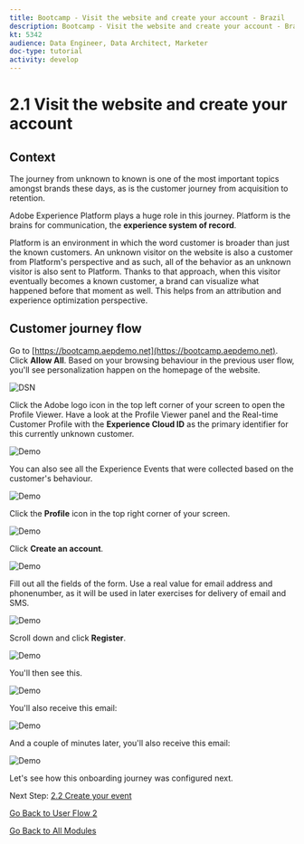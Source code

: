 ```yaml
---
title: Bootcamp - Visit the website and create your account - Brazil
description: Bootcamp - Visit the website and create your account - Brazil
kt: 5342
audience: Data Engineer, Data Architect, Marketer
doc-type: tutorial
activity: develop
---
```

# 2.1 Visit the website and create your account

## Context

The journey from unknown to known is one of the most important topics amongst brands these days, as is the customer journey from acquisition to retention. 

Adobe Experience Platform plays a huge role in this journey. Platform is the brains for communication, the **experience system of record**.

Platform is an environment in which the word customer is broader than just the known customers. An unknown visitor on the website is also a customer from Platform's perspective and as such, all of the behavior as an unknown visitor is also sent to Platform. Thanks to that approach, when this visitor eventually becomes a known customer, a brand can visualize what happened before that moment as well. This helps from an attribution and experience optimization perspective.

## Customer journey flow

Go to [https://bootcamp.aepdemo.net](https://bootcamp.aepdemo.net). Click **Allow All**. Based on your browsing behaviour in the previous user flow, you'll see personalization happen on the homepage of the website.

![DSN](./images/web8.png)

Click the Adobe logo icon in the top left corner of your screen to open the Profile Viewer. Have a look at the Profile Viewer panel and the Real-time Customer Profile with the **Experience Cloud ID** as the primary identifier for this currently unknown customer.
  
![Demo](./images/pv1.png)

You can also see all the Experience Events that were collected based on the customer's behaviour.

![Demo](./images/pv3.png)

Click the **Profile** icon in the top right corner of your screen.

![Demo](./images/pv4.png)

Click **Create an account**.
  
![Demo](./images/pv5.png)
  
Fill out all the fields of the form. Use a real value for email address and phonenumber, as it will be used in later exercises for delivery of email and SMS.
  
![Demo](./images/pv7.png)
  
Scroll down and click **Register**.
  
![Demo](./images/pv8.png)

You'll then see this.

![Demo](./images/pv9.png)

You'll also receive this email:

![Demo](./images/pv10.png)

And a couple of minutes later, you'll also receive this email:

![Demo](./images/pv11.png)

Let's see how this onboarding journey was configured next.

Next Step: [2.2 Create your event](./ex2.md)

[Go Back to User Flow 2](./uc2.md)

[Go Back to All Modules](../../overview.md)
